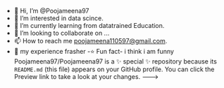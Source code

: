 - 👋 Hi, I’m @Poojameena97
- 👀 I’m interested in data scince.
- 🌱 I’m currently learning from datatrained Education.
- 💞️ I’m looking to collaborate on ...
- 📫 How to reach me poojameena110597@gmail.com.
- 📔  my experience frasher 
-⭐ Fun fact- i think i am funny
Poojameena97/Poojameena97 is a ✨ special ✨ repository because its `README.md` (this file) appears on your GitHub profile.
You can  click the Preview link to take a look at your changes.
--->
